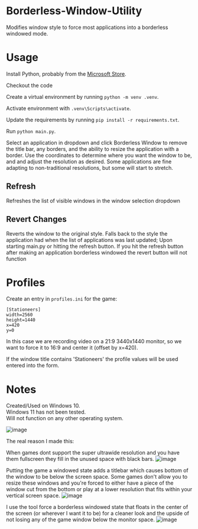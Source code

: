 # Borderless-Window-Utility

Modifies window style to force most applications into a borderless windowed mode.  

# Usage

Install Python, probably from the [Microsoft Store](https://apps.microsoft.com/store/detail/python-310/9PJPW5LDXLZ5).

Checkout the code

Create a virtual environment by running `python -m venv .venv`.

Activate environment with `.venv\Scripts\activate`.

Update the requirements by running `pip install -r requirements.txt`.

Run `python main.py`.

Select an application in dropdown and click Borderless Window to remove the title bar, any borders, and the ability to resize the application with a border. Use the coordinates to determine where you want the window to be, and and adjust the resolution as desired. Some applications are fine adapting to non-traditional resolutions, but some will start to stretch.  
  
## Refresh  

Refreshes the list of visible windows in the window selection dropdown  
  
## Revert Changes  

Reverts the window to the original style. Falls back to the style the application had when the list of applications was last updated; Upon starting main.py or hitting the refresh button. If you hit the refresh button after making an application borderless windowed the revert button will not function  

# Profiles

Create an entry in `profiles.ini` for the game:

```
[Stationeers]
width=2560
height=1440
x=420
y=0
```

In this case we are recording video on a 21:9 3440x1440 monitor, so we want to force it to 16:9 and center it (offset by x=420).

If the window title contains 'Stationeers' the profile values will be used entered into the form.

# Notes

Created/Used on Windows 10.  
Windows 11 has not been tested.  
Will not function on any other operating system.

![image](https://user-images.githubusercontent.com/38366720/149036396-e7a4cc81-6004-4a3f-b5a1-d10007f587f7.png)


The real reason I made this:  
  
When games dont support the super ultrawide resolution and you have them fullscreen they fill in the unused space with black bars.
![image](https://user-images.githubusercontent.com/38366720/149245669-3457cb9e-6ec4-4fc9-a7ea-743400105b0a.png)

Putting the game a windowed state adds a titlebar which causes bottom of the window to be below the screen space. Some games don't allow you to resize these windows and you're forced to either have a piece of the window cut from the bottom or play at a lower resolution that fits within your vertical screen space.
![image](https://user-images.githubusercontent.com/38366720/149245709-f087ae6a-7ade-46b5-8c9c-899cb1d0f367.png)

I use the tool force a borderless windowed state that floats in the center of the screen (or wherever I want it to be)  for a cleaner look and the upside of not losing any of the game window below the monitor space.
![image](https://user-images.githubusercontent.com/38366720/149245765-e801bf91-091e-4f55-b271-0661e1b55fb9.png)
